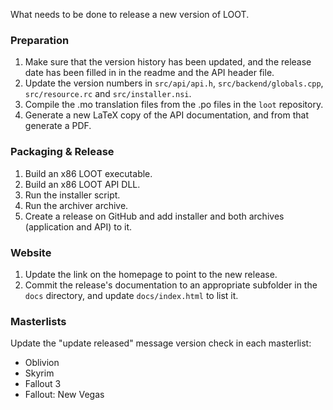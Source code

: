 What needs to be done to release a new version of LOOT.

### Preparation

1. Make sure that the version history has been updated, and the release date has been filled in in the readme and the API header file.
2. Update the version numbers in `src/api/api.h`, `src/backend/globals.cpp`, `src/resource.rc` and `src/installer.nsi`.
3. Compile the .mo translation files from the .po files in the `loot` repository.
4. Generate a new LaTeX copy of the API documentation, and from that generate a PDF.

### Packaging & Release

1. Build an x86 LOOT executable.
2. Build an x86 LOOT API DLL.
2. Run the installer script.
3. Run the archiver archive.
4. Create a release on GitHub and add installer and both archives (application and API) to it.

### Website

1. Update the link on the homepage to point to the new release.
2. Commit the release's documentation to an appropriate subfolder in the `docs` directory, and update `docs/index.html` to list it.

### Masterlists

Update the "update released" message version check in each masterlist:
* Oblivion
* Skyrim
* Fallout 3
* Fallout: New Vegas